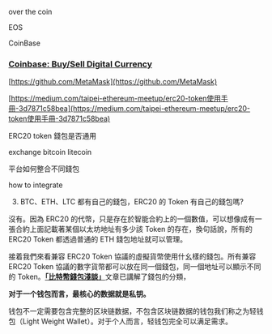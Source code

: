 over the coin

EOS

CoinBase

### [Coinbase: Buy/Sell Digital Currency](https://www.coinbase.com/)

[https://github.com/MetaMask](https://github.com/MetaMask)

[https://medium.com/taipei-ethereum-meetup/erc20-token使用手冊-3d7871c58bea](https://medium.com/taipei-ethereum-meetup/erc20-token使用手冊-3d7871c58bea)

ERC20 token 錢包是否通用

exchange bitcoin litecoin

平台如何整合不同錢包

how to integrate



3. BTC、ETH、LTC 都有自己的錢包，ERC20 的 Token 有自己的錢包嗎?

沒有。因為 ERC20 的代幣，只是存在於智能合約上的一個數值，可以想像成有一張合約上面記載著某個以太坊地址有多少該 Token 的存在，換句話說，所有的 ERC20 Token 都透過普通的 ETH 錢包地址就可以管理。



接着我們來看兼容 ERC20 Token 協議的虛擬貨幣使用什幺樣的錢包。所有兼容 ERC20 Token 協議的數字貨幣都可以放在同一個錢包，同一個地址可以顯示不同的 Token。[**「比特幣錢包淺談」**](https://hk.saowen.com/rd/aHR0cHM6Ly9kYmFyb2Jpbi5jb20vMjAxNy8xMi8wNi9ibG9ja2NoYWluLWJ0Yy13YWxsZXQ=)文章已講解了錢包的分類，



**对于一个钱包而言，最核心的数据就是私钥。**

钱包不一定需要包含完整的区块链数据，不包含区块链数据的钱包我们称之为轻钱包（Light Weight Wallet）。对于个人而言，轻钱包完全可以满足需求。

